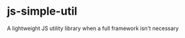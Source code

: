 js-simple-util
==============

A lightweight JS utility library when a full framework isn't necessary
